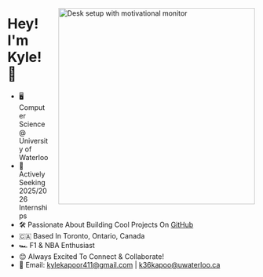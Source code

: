 <p align="left">
  <img 
    src="https://images.unsplash.com/photo-1503437313881-503a91226402?q=80&w=2832&auto=format&fit=crop&ixlib=rb-4.0.3&ixid=M3wxMjA3fDB8MHxwaG90by1wYWdlfHx8fGVufDB8fHx8fA%3D%3D" 
    width="400" 
    alt="Desk setup with motivational monitor" 
    align="right" 
    style="margin-left: 20px; margin-bottom: 10px; margin-top: 10px;" 
  />

  # Hey! I'm Kyle! 👋

  - 🖥️ Computer Science @ University of Waterloo  
  - 🚀 Actively Seeking 2025/2026 Internships
  - 🛠️ Passionate About Building Cool Projects On [GitHub](https://github.com/kylekapoor?tab=repositories)  
  - 🇨🇦 Based In Toronto, Ontario, Canada
  - 🏎️ F1 & NBA Enthusiast
  - 😊 Always Excited To Connect & Collaborate!
  - 📧 Email: [kylekapoor411@gmail.com](mailto:kylekapoor411@gmail.com) | [k36kapoo@uwaterloo.ca](mailto:k36kapoo@uwaterloo.ca)
</p>
